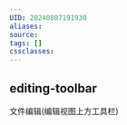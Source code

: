 ```yaml
---
UID: 20240807191930
aliases: 
source: 
tags: []
cssclasses:
---
```

## editing-toolbar
文件编辑(编辑视图上方工具栏)
